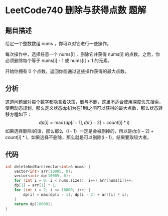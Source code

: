 # LeetCode740 删除与获得点数 题解

## 题目描述

给定一个整数数组 nums ，你可以对它进行一些操作。

每次操作中，选择任意一个 nums[i] ，删除它并获得 nums[i] 的点数。之后，你必须删除每个等于 nums[i] - 1 或 nums[i] + 1 的元素。

开始你拥有 0 个点数。返回你能通过这些操作获得的最大点数。



## 分析

这道问题里对每个数字都隐含着决策，删与不删，这里不适合使用深度优先搜索，使用动态规划，那么定义状态$dp[i]$为在1到i之间可以获得的最大点数，那么状态转移方程如下：
$$
dp[i]=\max(dp[i - 1], dp[i - 2] + count[i] * i)
$$
如果选择删除i的话，那么那么（i - 1）一定是会被删掉的，所以是$dp[i-2] + count[i] * i$，如果选择不删除，那么就是可以删除(i - 1)，结果要取较大者。



## 代码

```c++
int deleteAndEarn(vector<int>& nums) {
    vector<int> arr(10005, 0);
    vector<int> dp(10005, 0);
    for (int i = 0; i < nums.size(); i++) arr[nums[i]]++;
    dp[1] = arr[1] * 1;
    for (int i = 2; i <= 10000; i++) {
        dp[i] = max(dp[i - 1], dp[i - 2] + arr[i] * i);
    }
    return dp[10000];
}
```

